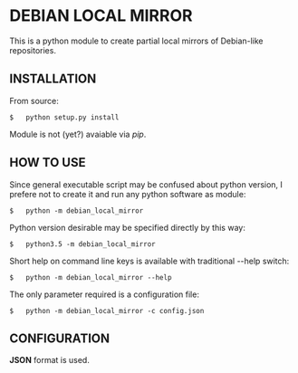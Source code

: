 # DEBIAN LOCAL MIRROR

This is a python module to create partial local mirrors of Debian-like repositories.

## INSTALLATION
From source:

    $   python setup.py install

Module is not (yet?) avaiable via *pip*.

## HOW TO USE
Since general executable script may be confused about python version, I prefere not to create it and run any python software as module:

    $   python -m debian_local_mirror

Python version desirable may be specified directly by this way:

    $   python3.5 -m debian_local_mirror

Short help on command line keys is available with traditional --help switch: 

    $   python -m debian_local_mirror --help

The only parameter required is a configuration file:

    $   python -m debian_local_mirror -c config.json


## CONFIGURATION

**JSON** format is used.
